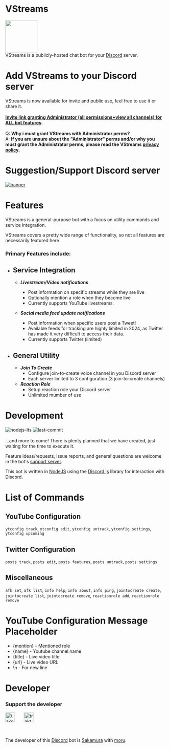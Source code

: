 ###
# VStreams <br>
<img src="https://i.imgur.com/l9AxSYS.png" width="100" height="100"> <br>
VStreams is a publicly-hosted chat bot for your [Discord](https://discord.com/) server. <br>
# Add VStreams to your Discord server
VStreams is now available for invite and public use, feel free to use it or share it. <br><br>
**[Invite link granting Administrator (all permissions+view all channels) for ALL bot features](https://discord.com/oauth2/authorize?client_id=1271656850479386737&permissions=8&scope=applications.commands%20bot).** <br><br>
Q: **Why i must grant VStreams with Administrator perms?** <br> 
A: **If you are unsure about the "Administrator" perms and/or why you must grant the Administrator perms, please read the VStreams [privacy policy](https://github.com/Sakamuraa/VStreams/wiki/Privacy-Policy).**

# Suggestion/Support Discord server
<a href="https://discord.com/invite/Vjsgu3c8B4" target="_blank"><img src="https://discord.com/api/guilds/1240207231866376265/widget.png?style=banner2" alt="banner"></a>

# Features
VStreams is a general-purpose bot with a focus on utility commands and service integration.

VStreams covers a pretty wide range of functionality, so not all features are necessarily featured here.

### Primary Features include:
- ## Service Integration
  - ***Livestream/Video notifications***
    - Post information on specific streams while they are live
    - Optionally mention a role when they become live
    - Currently supports YouTube livestreams.

  - ***Social media feed update notifications***
    - Post information when specific users post a Tweet!
    - Available feeds for tracking are highly limited in 2024, as Twitter has made it very difficult to access their data.
    - Currently supports Twitter (limited)
- ## General Utility
  - ***Join To Create***
    - Configure join-to-create voice channel in you Discord server
    - Each server limited to 3 configuration (3 join-to-create channels)
  - ***Reaction Role***
    - Setup reaction role your Discord server
    - Unlimited mumber of use

# Development 
![nodejs-lts](https://img.shields.io/badge/Node.js-LTS-brightgreen.svg?logo=node.js) ![last-commit](https://img.shields.io/badge/Last%20Commit-March-blue.svg) <br><br>
...and more to come! There is plenty planned that we have created, just waiting for the time to execute it.

Feature ideas/requests, issue reports, and general questions are welcome in the bot's [support server](https://discord.gg/Vjsgu3c8B4).

This bot is written in [NodeJS](https://nodejs.org/) using the [Discord.js](https://discord.js.org/) library for interaction with Discord.

# List of Commands
## YouTube Configuration
`ytconfig track`, `ytconfig edit`, `ytconfig untrack`, `ytconfig settings`, `ytconfig upcoming`
## Twitter Configuration
`posts track`, `posts edit`, `posts features`, `posts untrack`, `posts settings`
## Miscellaneous
`afk set`, `afk list`, `info help`, `info about`, `info ping`, `jointocreate create`, `jointocreate list`, `jointocreate remove`, `reactionrole add`, `reactionrole remove`

# YouTube Configuration Message Placeholder
- {mention} - Mentioned role
- {name} - Youtube channel name
- {title} - Live video title
- {url} - Live video URL
- \n - For new line

# Developer
<h3 align="left">Support the developer</h3>
<div align="left">
  <p> <a href="https://tako.id/Sakamura" target="_blank"><img src="https://assets.tako.id/logo.png" height="30" alt="tako" /></a> &#10240&#10240 <a href="https://trakteer.id/sakamura" target="_blank"><img src="https://trakteer.id/images/mix/navbar-logo-lite.png" height="30" alt="trakteer" /></a> </p>
</div> <br>
<p class="font-class">The developer of this <a href="https://discord.com/">Discord</a> bot is <a href="https://github.com/Sakamuraa">Sakamura</a> with <a href="https://discordapp.com/users/725988982478995517">moru</a>.</p>
